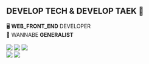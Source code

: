 ﻿## DEVELOP TECH & DEVELOP TAEK 🫡

🖥️ <b>WEB_FRONT_END</b> DEVELOPER
<br>
🤜 WANNABE <b>GENERALIST</b>
<br>
<br>
<a target="_blank"><img src="https://img.shields.io/badge/javascript-F7DF1E?style=for-the-badge&logo=JavaScript&logoColor=000000"/></a>
<a target="_blank"><img src="https://img.shields.io/badge/typescript-3178C6?style=for-the-badge&logo=TypeScript&logoColor=ffffff"/></a>
<a target="_blank"><img src="https://img.shields.io/badge/react-61DAFB?style=for-the-badge&logo=React&logoColor=000000"/></a>
<br>
<a target="_blank"><img src="https://img.shields.io/badge/node.js-339933?style=for-the-badge&logo=Node.js&logoColor=ffffff"/></a>
<a target="_blank"><img src="https://img.shields.io/badge/express-000000?style=for-the-badge&logo=Express&logoColor=ffffff"/></a>
